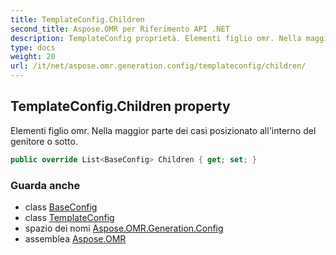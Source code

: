 ```yaml
---
title: TemplateConfig.Children
second_title: Aspose.OMR per Riferimento API .NET
description: TemplateConfig proprietà. Elementi figlio omr. Nella maggior parte dei casi posizionato allinterno del genitore o sotto.
type: docs
weight: 20
url: /it/net/aspose.omr.generation.config/templateconfig/children/
---
```

## TemplateConfig.Children property

Elementi figlio omr. Nella maggior parte dei casi posizionato all'interno del genitore o sotto.

```csharp
public override List<BaseConfig> Children { get; set; }
```

### Guarda anche

* class [BaseConfig](../../baseconfig/)
* class [TemplateConfig](../)
* spazio dei nomi [Aspose.OMR.Generation.Config](../../templateconfig/)
* assemblea [Aspose.OMR](../../../)


